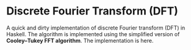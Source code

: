 # Discrete Fourier Transform (DFT)
A quick and dirty implementation of discrete Fourier transform (DFT) in Haskell.
The algorithm is implemented using the simplified version of **Cooley–Tukey FFT algorithm**.
The implementation is here.